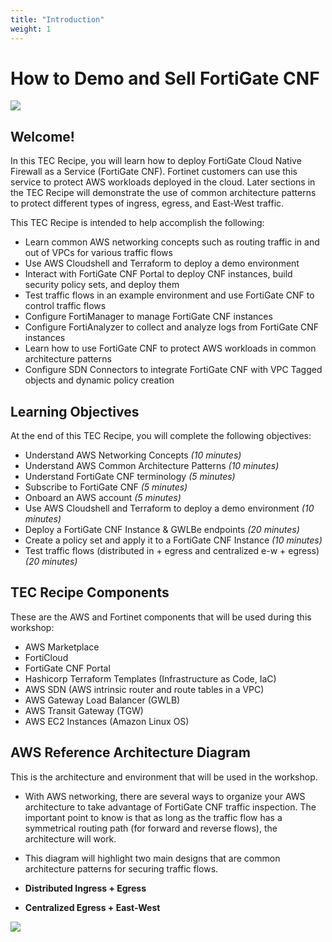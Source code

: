 ```yaml
---
title: "Introduction"
weight: 1
---
```


# How to Demo and Sell FortiGate CNF

![](./images/image-cnf-overview.png)

## Welcome!

In this TEC Recipe, you will learn how to deploy FortiGate Cloud Native Firewall as a Service (FortiGate CNF). Fortinet customers can use this service to protect AWS workloads deployed in the cloud. Later sections in the TEC Recipe will demonstrate the use of common architecture patterns to protect different types of ingress, egress, and East-West traffic.

This TEC Recipe is intended to help accomplish the following:

  * Learn common AWS networking concepts such as routing traffic in and out of VPCs for various traffic flows
  * Use AWS Cloudshell and Terraform to deploy a demo environment
  * Interact with FortiGate CNF Portal to deploy CNF instances, build security policy sets, and deploy them
  * Test traffic flows in an example environment and use FortiGate CNF to control traffic flows
  * Configure FortiManager to manage FortiGate CNF instances
  * Configure FortiAnalyzer to collect and analyze logs from FortiGate CNF instances
  * Learn how to use FortiGate CNF to protect AWS workloads in common architecture patterns
  * Configure SDN Connectors to integrate FortiGate CNF with VPC Tagged objects and dynamic policy creation

## Learning Objectives

At the end of this TEC Recipe, you will complete the following objectives:
  
  * Understand AWS Networking Concepts *(10 minutes)*
  * Understand AWS Common Architecture Patterns *(10 minutes)*
  * Understand FortiGate CNF terminology *(5 minutes)*
  * Subscribe to FortiGate CNF *(5 minutes)*
  * Onboard an AWS account *(5 minutes)*
  * Use AWS Cloudshell and Terraform to deploy a demo environment *(10 minutes)*
  * Deploy a FortiGate CNF Instance & GWLBe endpoints *(20 minutes)*
  * Create a policy set and apply it to a FortiGate CNF Instance *(10 minutes)*
  * Test traffic flows (distributed in + egress and centralized e-w + egress) *(20 minutes)*

## TEC Recipe Components

These are the AWS and Fortinet components that will be used during this workshop:

  * AWS Marketplace
  * FortiCloud 
  * FortiGate CNF Portal
  * Hashicorp Terraform Templates (Infrastructure as Code, IaC)
  * AWS SDN (AWS intrinsic router and route tables in a VPC)
  * AWS Gateway Load Balancer (GWLB)
  * AWS Transit Gateway (TGW)
  * AWS EC2 Instances (Amazon Linux OS)

## AWS Reference Architecture Diagram

This is the architecture and environment that will be used in the workshop.

  * With AWS networking, there are several ways to organize your AWS architecture to take advantage of FortiGate CNF traffic inspection. The important point to know is that as long as the traffic flow has a symmetrical routing path (for forward and reverse flows), the architecture will work.

  * This diagram will highlight two main designs that are common architecture patterns for securing traffic flows.
  * **Distributed Ingress + Egress**
  * **Centralized Egress + East-West**

![](./images/image-ref-diag1.png)
